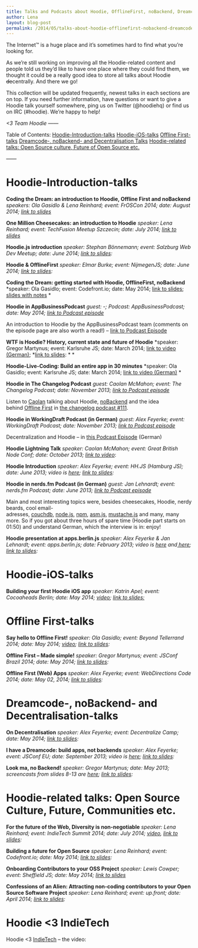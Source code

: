 ```yaml
---
title: Talks and Podcasts about Hoodie, OfflineFirst, noBackend, Dreamcode, Hoodie-related topics
author: Lena
layout: blog-post
permalink: /2014/05/talks-about-hoodie-offlinefirst-nobackend-dreamcode-hoodie-related-topics/
---
```

The Internet™ is a huge place and it&#8217;s sometimes hard to find what you&#8217;re looking for.

As we&#8217;re still working on improving all the Hoodie-related content and people told us they&#8217;d like to have one place where they could find them, we thought it could be a really good idea to store all talks about Hoodie <del>de</del>centrally. And there we go!

This collection will be updated frequently, newest talks in each sections are on top. If you need further information, have questions or want to give a Hoodie talk yourself somewhere, ping us on Twitter (@hoodiehq) or find us on IRC (#hoodie). We&#8217;re happy to help!

*<3*
*Team Hoodie*
&#8212;&#8212;

Table of Contents:
[Hoodie-Introduction-talks][1]
[Hoodie-iOS-talks][2]
[Offline First-talks][3]
[Dreamcode-, noBackend- and Decentralisation Talks][4]
[Hoodie-related talks: Open Source culture, Future of Open Source etc.][5] <!--more-->

&#8212;&#8212;

# <a id="intro-talks"></a>Hoodie-Introduction-talks

**Coding the Dream: an introduction to Hoodie, Offline First and noBackend**
*speakers: Ola Gasidlo & Lena Reinhard; event: FrOSCon 2014; date: August 2014; [link to slides][6]*



**One Million Cheesecakes: an introduction to Hoodie**
*speaker: Lena Reinhard; event: TechFusion Meetup Szczecin; date: July 2014; [link to slides][7]*



**Hoodie.js introduction**
*speaker: Stephan Bönnemann; event: Salzburg Web Dev Meetup; date: June 2014; [link to slides][8]:*



**Hoodie & OfflineFirst**
*speaker: Elmar Burke; event: NijmegenJS; date: June 2014; [link to slides][9]:*



**Coding the Dream: getting started with Hoodie, OfflineFirst, noBackend**
*speaker: Ola Gasidlo; event: Codefront.io; date: May 2014; [link to slides][10]; [slides with notes][11]
*



**Hoodie in AppBusinessPodcast**
*guest: -; Podcast: AppBusinessPodcast; date: May 2014; [link to Podcast episode][12]*

An introduction to Hoodie by the AppBusinessPodcast team (comments on the episode page are also worth a read!) – [link to Podcast Episode][12]

**WTF is Hoodie? History, current state and future of Hoodie**
*speaker: Gregor Martynus; event: Karlsruhe JS; date: March 2014; [link to video (German)][13]; *[link to slides][14]: *
*





**Hoodie-Live-Coding: Build an entire app in 30 minutes**
*speaker: Ola Gasidlo; event: Karlsruhe JS; date: March 2014; [link to video (German)][15]
*



**Hoodie in The Changelog Podcast**
*guest: Caolan McMahon; event: The Changelog Podcast; date: November 2013; [link to Podcast episode][16]*

Listen to [Caolan][17] talking about Hoodie, [noBackend][18] and the idea behind [Offline First][19] in [the changelog podcast #111][16].

**Hoodie in WorkingDraft Podcast (in German)**
*guest: Alex Feyerke; event: WorkingDraft Podcast; date: November 2013; [link to Podcast episode][20]*

Decentralization and Hoodie &#8211; in [this Podcast Episode][20] (German)

**Hoodie Lightning Talk**
*speaker: Caolan McMahon; event: Great British Node Conf; date: October 2013; [link to video][21]*:



**Hoodie Introduction**
*speaker: Alex Feyerke; event: HH.JS (Hamburg JS); date: June 2013; video is [here][22]; [link to slides][23]:*



**Hoodie in nerds.fm Podcast (in German)**
*guest: Jan Lehnardt; event: nerds.fm Podcast; date: June 2013; [link to Podcast episode][24]*

Main and most interesting topics were, besides cheesecakes, Hoodie, nerdy beards, cool email-adresses, [couchdb][25], [node.js][26], [npm][27], [asm.js][28], [mustache.js][29] and many, many more. So if you got about three hours of spare time (Hoodie part starts on 01:50) and understand German, which the interview is in: enjoy!

**Hoodie presentation at apps.berlin.js**
*speaker: Alex Feyerke & Jan Lehnardt; event: apps.berlin.js; date: February 2013; video is [here][30] and[ here][31]; [link to slides][32]:*



# <a id="hoodie-ios"></a>Hoodie-iOS-talks

**Building your first Hoodie iOS app**
*speaker: Katrin Apel; event: Cocoaheads Berlin; date: May 2014; [video][33]; [link to slides:][34]*





# <a id="offlinefirst-talks"></a>Offline First-talks

**Say hello to Offline First!**
*speaker: Ola Gasidlo; event: Beyond Tellerrand 2014; date: May 2014; [video][35]; [link to slides][36]:*





**Offline First – Made simple!**
*speaker: Gregor Martynus; event: JSConf Brazil 2014; date: May 2014; [link to slides][37]:*



**Offline First (Web) Apps**
*speaker: Alex Feyerke; event: WebDirections Code 2014; date: May 02, 2014; [link to slides][37]:*



# Dreamcode-, noBackend- and Decentralisation-talks

**On Decentralisation**
*speaker: Alex Feyerke; event: Decentralize Camp; date: May 2014; [link to slides][38]:*



**I have a Dreamcode: build apps, not backends**
*speaker: Alex Feyerke; event: JSConf EU; date: September 2013; video is [here][39]; [link to slides][32]:*



**Look ma, no Backend!**
*speaker: Gregor Martynus; date: May 2013; screencasts from slides 8-13 are [here][40]; [link to slides][41]:*



# Hoodie-related talks: Open Source Culture, Future, Communities etc.

**For the future of the Web, Diversity is non-negotiable**
*speaker: Lena Reinhard; event: IndieTech Summit 2014; date: July 2014; [video][42], [link to slides][43]:*



**Building a future for Open Source**
*speaker: Lena Reinhard; event: Codefront.io; date: May 2014; [link to slides][44]:*



**Onboarding Contributors to your OSS Project**
*speaker: Lewis Cowper; event: Sheffield JS; date: May 2014; [link to slides][44]*

**Confessions of an Alien: Attracting non-coding contributors to your Open Source Software Project**
*speaker: Lena Reinhard; event: up.front; date: April 2014; [link to slides][45]:*



# Hoodie <3 IndieTech

Hoodie <3 [IndieTech][46] – the video:

 [1]: #intro-talks
 [2]: #hoodie-ios
 [3]: #offlinefirst-talks
 [4]: #dreamcode-nobackend-talks
 [5]: #related-talks
 [6]: https://speakerdeck.com/ffffux/coding-the-dream-an-introduction-to-hoodie-offline-first-and-nobackend
 [7]: https://speakerdeck.com/ffffux/one-million-cheesecakes-an-introduction-to-hoodie
 [8]: https://speakerdeck.com/boennemann/hoodie-dot-js-introduction-salzburg-web-dev-meetup
 [9]: https://speakerdeck.com/elmarburke/hoodie-and-offlinefirst-at-nijmegenjs
 [10]: https://speakerdeck.com/zoepage/coding-the-dream
 [11]: https://docs.google.com/presentation/d/1Lrm3HZvw8jRSs2J0KZ5RMxofMyRECJRzVYMwZKNM6Cw/edit?usp=sharing
 [12]: http://appbusinesspodcast.com/hoodie/
 [13]: https://www.youtube.com/watch?v=0EYJ5yAmoNM
 [14]: https://speakerdeck.com/gr2m/wtf-is-hoodie
 [15]: https://www.youtube.com/watch?v=iStvuja3ijo
 [16]: http://thechangelog.com/111/
 [17]: http://twitter.com/caolan
 [18]: http://nobackend.org
 [19]: http://offlinefirst.org
 [20]: http://workingdraft.de/145/
 [21]: https://www.youtube.com/watch?v=o2JZuJAaFCk
 [22]: http://lecture2go.uni-hamburg.de/veranstaltungen/-/v/15107
 [23]: https://speakerdeck.com/espylaub/hoodie-presentation-at-hh-dot-js
 [24]: http://nerds.fm/p/nfm-006-jan-lehnardt/
 [25]: http://couchdb.apache.org/
 [26]: http://nodejs.org/
 [27]: https://npmjs.org/
 [28]: http://asmjs.org/
 [29]: https://github.com/janl/mustache.js/
 [30]: https://www.youtube.com/watch?v=X3Ttb0BD8pg
 [31]: http://www.youtube.com/watch?v=eGvZr5EFk7M&feature=player_detailpage#t=8096s
 [32]: https://speakerdeck.com/espylaub/i-have-a-dreamcode-build-apps-not-backends-jsconf-dot-eu-2013
 [33]: https://vimeo.com/96848443
 [34]: https://speakerdeck.com/kaalita/building-your-first-ios-app-with-hoodie
 [35]: http://vimeo.com/103221949
 [36]: https://speakerdeck.com/zoepage/say-hello-to-offline-first
 [37]: https://speakerdeck.com/espylaub/offline-first-web-apps
 [38]: https://speakerdeck.com/espylaub/on-decentralisation
 [39]: https://www.youtube.com/watch?v=ARophKqA4E0
 [40]: https://www.dropbox.com/sh/0o67m6ritajdel4/8R0E1iIIxo
 [41]: https://speakerdeck.com/gr2m/look-ma-no-backend
 [42]: https://ind.ie/summit/videos/
 [43]: https://speakerdeck.com/ffffux/for-the-future-of-the-web-diversity-is-non-negotiable
 [44]: http://de.slideshare.net/LewisCowper/onboarding-contributors-to-your-oss-project
 [45]: https://speakerdeck.com/ffffux/confessions-of-an-alien-attracting-non-coding-experts-to-your-open-source-project-1
 [46]: http://ind.ie